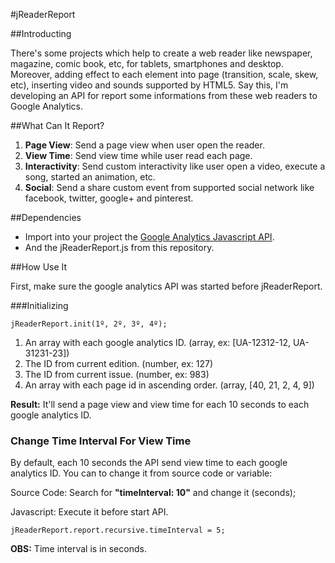 #jReaderReport

##Introducting

There's some projects which help to create a web reader like newspaper, magazine, comic book, etc, for tablets, smartphones and desktop. Moreover, adding effect to each element into page (transition, scale, skew, etc), inserting video and sounds supported by HTML5. Say this, I'm developing an API for report some informations from these web readers to Google Analytics.

##What Can It Report?

1. **Page View**: Send a page view when user open the reader.
2. **View Time**: Send view time while user read each page.
3. **Interactivity**: Send custom interactivity like user open a video, execute a song, started an animation, etc.
4. **Social**: Send a share custom event from supported social network like facebook, twitter, google+ and pinterest.

##Dependencies

- Import into your project the  [Google Analytics Javascript API](https://developers.google.com/analytics/devguides/collection/analyticsjs/).
- And the jReaderReport.js from this repository.

##How Use It

First, make sure the google analytics API was started before jReaderReport.

###Initializing

```
jReaderReport.init(1º, 2º, 3º, 4º);
```

1. An array with each google analytics ID. (array, ex: [UA-12312-12, UA-31231-23])
2. The ID from current edition. (number, ex: 127)
3. The ID from current issue. (number, ex: 983)
4. An array with each page id in ascending order. (array, [40, 21, 2, 4, 9])

**Result:** It'll send a page view and view time for each 10 seconds to each google analytics ID.
 
### Change Time Interval For View Time

By default, each 10 seconds the API send view time to each google analytics ID. You can to change it from source code or variable:

Source Code: Search for **"timeInterval: 10"** and change it (seconds);

Javascript: Execute it before start API.
```
jReaderReport.report.recursive.timeInterval = 5;
```

**OBS:** Time interval is in seconds.
